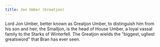 ```yaml
---
title: Jon Umber (Greatjon)
---
```


Lord Jon Umber, better known as Greatjon Umber, to distinguish him from his son and heir, the Smalljon, is the head of House Umber, a loyal vassal family to the Starks of Winterfell. The Greatjon wields the "biggest, ugliest greatsword" that Bran has ever seen. 


